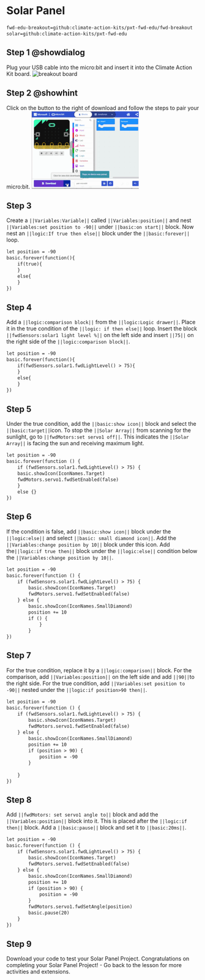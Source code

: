 # Solar Panel
```package
fwd-edu-breakout=github:climate-action-kits/pxt-fwd-edu/fwd-breakout
solar=github:climate-action-kits/pxt-fwd-edu
```
## Step 1 @showdialog
Plug your USB cable into the micro:bit and insert it into the 
Climate Action Kit board. 
![breakout board](https://raw.githubusercontent.com/mbakhtar/wind-turbine-lesson-tutorial/master/breakout-resized.png)

## Step 2 @showhint
Click on the button to the right of download and follow the steps to pair your micro:bit.
![pair gif](https://raw.githubusercontent.com/mbakhtar/iste-electric-vehicle-v1/master/pair%20microbit-280x203.gif)

## Step 3 
Create a ``||Variables:Variable||`` called ``||Variables:position||``
and nest ``||Variables:set position to -90||`` 
under ``||basic:on start||`` block.
Now nest an ``||logic:If true then else||`` 
block under the ``||basic:forever||`` loop.
```blocks
let position = -90
basic.forever(function(){
    if(true){
    }
    else{
    }
})
```
## Step 4 
Add a ``||logic:comparison block||`` from the 
``||logic:Logic drawer||``. Place it in the true
condition of the ``||logic: if then else||`` loop.
Insert the block ``||fwdSensors:solar1 light level %||`` on the left side
and insert ``||75||`` on the right side of the ``||logic:comparison block||``.
```blocks
let position = -90
basic.forever(function(){
    if(fwdSensors.solar1.fwdLightLevel() > 75){
    }
    else{
    }
})
```
## Step 5 
Under the true condition, add the ``||basic:show icon||`` block and select the ``||basic:target||``icon.
To stop the ``||Solar Array||`` from scanning 
for the sunlight, go to ``||fwdMotors:set servo1 off||``. 
This indicates the ``||Solar Array||`` 
is facing the sun and receiving maximum light.
```blocks
let position = -90
basic.forever(function () {
    if (fwdSensors.solar1.fwdLightLevel() > 75) {
    basic.showIcon(IconNames.Target)
    fwdMotors.servo1.fwdSetEnabled(false)
    } 
    else {}
})
```
## Step 6 
If the condition is false, add ``||basic:show icon||`` block under the 
``||logic:else||`` and select ``||basic: small diamond icon||``.
Add the ``||Variables:change position by 10||`` block under this icon.
Add the``||logic:if true then||`` block under the 
``||logic:else||`` condition below the 
``||Variables:change position by 10||``.
```blocks
let position = -90
basic.forever(function () {
    if (fwdSensors.solar1.fwdLightLevel() > 75) {
        basic.showIcon(IconNames.Target)
        fwdMotors.servo1.fwdSetEnabled(false)
    } else {
        basic.showIcon(IconNames.SmallDiamond)
        position += 10
        if () {
            }
        }
})
```
## Step 7 
For the true condition, replace it by a ``||logic:comparison||`` block.
For the comparison, add ``||Variables:position||`` on the left side and 
add ``||90||``to the right side.
For the true condition, add ``||Variables:set position to -90||`` 
nested under the ``||logic:if position>90 then||``.
```blocks
let position = -90
basic.forever(function () {
    if (fwdSensors.solar1.fwdLightLevel() > 75) {
        basic.showIcon(IconNames.Target)
        fwdMotors.servo1.fwdSetEnabled(false)
    } else {
        basic.showIcon(IconNames.SmallDiamond)
        position += 10
        if (position > 90) {
            position = -90
        }
        
    }
})
```

## Step 8
Add ``||fwdMotors: set servo1 angle to||`` block and add the 
``||Variables:position||`` block into it. This is placed
after the ``||logic:if then||`` block.
Add a ``||basic:pause||`` block and set it to ``||basic:20ms||``.
```blocks
let position = -90
basic.forever(function () {
    if (fwdSensors.solar1.fwdLightLevel() > 75) {
        basic.showIcon(IconNames.Target)
        fwdMotors.servo1.fwdSetEnabled(false)
    } else {
        basic.showIcon(IconNames.SmallDiamond)
        position += 10
        if (position > 90) {
            position = -90
        }
        fwdMotors.servo1.fwdSetAngle(position)
        basic.pause(20)
    }
})
```
## Step 9
Download your code to test your Solar Panel Project.
Congratulations on completing your Solar Panel Project! - Go back to the lesson for more activities and extensions.
